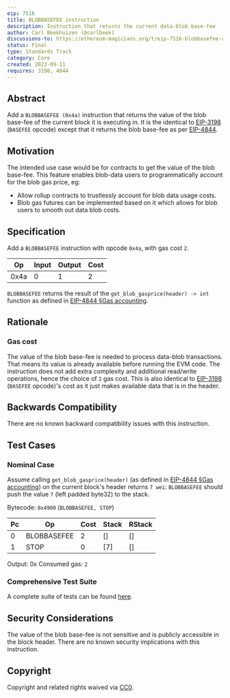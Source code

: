 ```yaml
---
eip: 7516
title: BLOBBASEFEE instruction
description: Instruction that returns the current data-blob base-fee
author: Carl Beekhuizen (@carlbeek)
discussions-to: https://ethereum-magicians.org/t/eip-7516-blobbasefee-opcode/15761
status: Final
type: Standards Track
category: Core
created: 2023-09-11
requires: 3198, 4844
---
```


## Abstract

Add a `BLOBBASEFEE (0x4a)` instruction that returns the value of the blob base-fee of the current block it is executing in. It is the identical to [EIP-3198](./eip-3198.md) (`BASEFEE` opcode) except that it returns the blob base-fee as per [EIP-4844](./eip-4844.md).

## Motivation

The intended use case would be for contracts to get the value of the blob base-fee. This feature enables blob-data users to programmatically account for the blob gas price, eg:

- Allow rollup contracts to trustlessly account for blob data usage costs.
- Blob gas futures can be implemented based on it which allows for blob users to smooth out data blob costs.

## Specification

Add a `BLOBBASEFEE` instruction with opcode `0x4a`, with gas cost `2`.

| Op   | Input | Output | Cost |
|------|-------|--------|------|
| 0x4a | 0     | 1      | 2    |

`BLOBBASEFEE` returns the result of the `get_blob_gasprice(header) -> int` function as defined in [EIP-4844 §Gas accounting](./eip-4844.md#gas-accounting).

## Rationale

### Gas cost

The value of the blob base-fee is needed to process data-blob transactions. That means its value is already available before running the EVM code.
The instruction does not add extra complexity and additional read/write operations, hence the choice of `2` gas cost. This is also identical to [EIP-3198](./eip-3198.md) (`BASEFEE` opcode)'s cost as it just makes available data that is in the header.

## Backwards Compatibility

There are no known backward compatibility issues with this instruction.

## Test Cases

### Nominal Case

Assume calling `get_blob_gasprice(header)` (as defined in [EIP-4844 §Gas accounting](./eip-4844.md#gas-accounting)) on the current block's header returns `7 wei`:
`BLOBBASEFEE` should push the value `7` (left padded byte32) to the stack.

Bytecode: `0x4900` (`BLOBBASEFEE, STOP`)

| Pc | Op          | Cost | Stack | RStack |
|----|-------------|------|-------|--------|
| 0  | BLOBBASEFEE | 2    | []    | []     |
| 1  | STOP        | 0    | [7]   | []     |

Output: 0x
Consumed gas: `2`

### Comprehensive Test Suite

A complete suite of tests can be found [here](https://github.com/ethereum/execution-spec-tests/blob/1983444bbe1a471886ef7c0e82253ffe2a4053e1/tests/cancun/eip7516_blobgasfee/test_blobgasfee_opcode.py).

## Security Considerations

The value of the blob base-fee is not sensitive and is publicly accessible in the block header. There are no known security implications with this instruction.

## Copyright

Copyright and related rights waived via [CC0](../LICENSE.md).
